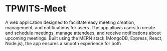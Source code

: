 # TPWITS-Meet
A web application designed to facilitate easy meeting creation, management, and notifications for users. The app allows users to create and schedule meetings, manage attendees, and receive notifications about upcoming meetings. Built using the MERN stack (MongoDB, Express, React, Node.js), the app ensures a smooth experience for both 
